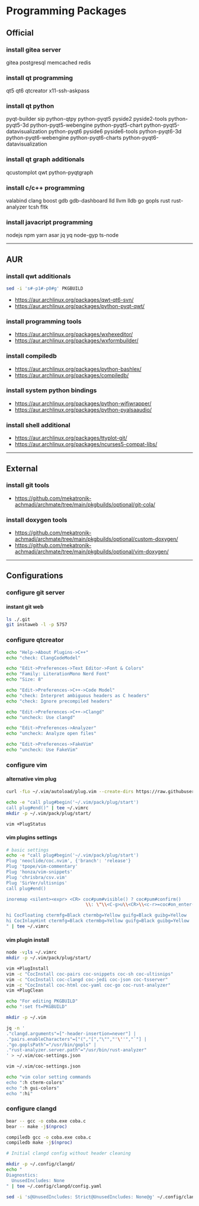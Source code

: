 # Programming Packages

## Official

### install gitea server

gitea postgresql
memcached redis

### install qt programming

qt5 qt6 qtcreator
x11-ssh-askpass

### install qt python

pyqt-builder
sip python-qtpy
python-pyqt5
pyside2 pyside2-tools
python-pyqt5-3d python-pyqt5-webengine
python-pyqt5-chart python-pyqt5-datavisualization
python-pyqt6
pyside6 pyside6-tools
python-pyqt6-3d python-pyqt6-webengine
python-pyqt6-charts python-pyqt6-datavisualization

### install qt graph additionals

qcustomplot qwt
python-pyqtgraph

### install c/c++ programming

valabind clang boost
gdb gdb-dashboard
lld llvm lldb
go gopls rust
rust-analyzer
tcsh fltk

### install javacript programming

nodejs npm yarn asar
jq yq node-gyp ts-node

--------------------------------------------------------------------------------

## AUR

### install qwt additionals

```sh
sed -i 's#-p1#-p0#g' PKGBUILD
```

- https://aur.archlinux.org/packages/qwt-qt6-svn/
- https://aur.archlinux.org/packages/python-pyqt-qwt/

### install programming tools

- https://aur.archlinux.org/packages/wxhexeditor/
- https://aur.archlinux.org/packages/wxformbuilder/

### install compiledb

- https://aur.archlinux.org/packages/python-bashlex/
- https://aur.archlinux.org/packages/compiledb/

### install system python bindings

- https://aur.archlinux.org/packages/python-wifiwrapper/
- https://aur.archlinux.org/packages/python-pyalsaaudio/

### install shell additional

- https://aur.archlinux.org/packages/ttyplot-git/
- https://aur.archlinux.org/packages/ncurses5-compat-libs/

--------------------------------------------------------------------------------

## External

### install git tools

- https://github.com/mekatronik-achmadi/archmate/tree/main/pkgbuilds/optional/git-cola/

### install doxygen tools

- https://github.com/mekatronik-achmadi/archmate/tree/main/pkgbuilds/optional/custom-doxygen/
- https://github.com/mekatronik-achmadi/archmate/tree/main/pkgbuilds/optional/vim-doxygen/

--------------------------------------------------------------------------------

## Configurations

### configure git server

#### instant git web

```sh
ls ./.git
git instaweb -l -p 5757
```

### configure qtcreator

```sh
echo "Help->About Plugins->C++"
echo "check: ClangCodeModel"

echo "Edit->Preferences->Text Editor->Font & Colors"
echo "Family: LiterationMono Nerd Font"
echo "Size: 8"

echo "Edit->Preferences->C++->Code Model"
echo "check: Interpret ambiguous headers as C headers"
echo "check: Ignore precompiled headers"

echo "Edit->Preferences->C++->Clangd"
echo "uncheck: Use clangd"

echo "Edit->Preferences->Analyzer"
echo "uncheck: Analyze open files"

echo "Edit->Preferences->FakeVim"
echo "uncheck: Use FakeVim"
```

### configure vim

#### alternative vim plug

```sh
curl -fLo ~/.vim/autoload/plug.vim --create-dirs https://raw.githubusercontent.com/junegunn/vim-plug/master/plug.vim

echo -e "call plug#begin('~/.vim/pack/plug/start')
call plug#end()" | tee ~/.vimrc
mkdir -p ~/.vim/pack/plug/start/

vim +PlugStatus
```

#### vim plugins settings

```sh
# basic settings
echo -e "call plug#begin('~/.vim/pack/plug/start')
Plug 'neoclide/coc.nvim', {'branch': 'release'}
Plug 'tpope/vim-commentary'
Plug 'honza/vim-snippets'
Plug 'chrisbra/csv.vim'
Plug 'SirVer/ultisnips'
call plug#end()

inoremap <silent><expr> <CR> coc#pum#visible() ? coc#pum#confirm()
                              \\: \"\\<C-g>u\\<CR>\\<c-r>=coc#on_enter()\\<CR>\"

hi CocFloating ctermfg=Black ctermbg=Yellow guifg=Black guibg=Yellow
hi CocInlayHint ctermfg=Black ctermbg=Yellow guifg=Black guibg=Yellow
" | tee ~/.vimrc
```

#### vim plugin install

```sh
node -v;ls ~/.vimrc
mkdir -p ~/.vim/pack/plug/start/

vim +PlugInstall
vim -c "CocInstall coc-pairs coc-snippets coc-sh coc-ultisnips"
vim -c "CocInstall coc-clangd coc-jedi coc-json coc-tsserver"
vim -c "CocInstall coc-html coc-yaml coc-go coc-rust-analyzer"
vim +PlugClean

echo "For editing PKGBUILD"
echo ":set ft=PKGBUILD"
```

```sh
mkdir -p ~/.vim

jq -n '
."clangd.arguments"=["-header-insertion=never"] |
."pairs.enableCharacters"=["(","[","\"","'\''","`"] |
."go.goplsPath"="/usr/bin/gopls" |
."rust-analyzer.server.path"="/usr/bin/rust-analyzer"
' > ~/.vim/coc-settings.json

vim ~/.vim/coc-settings.json
```

```sh
echo "vim color setting commands
echo ":h cterm-colors"
echo ":h gui-colors"
echo ":hi"
```

### configure clangd

```sh
bear -- gcc -o coba.exe coba.c
bear -- make -j$(nproc)
```

```sh
compiledb gcc -o coba.exe coba.c
compiledb make -j$(nproc)
```

```sh
# Initial clangd config without header cleaning

mkdir -p ~/.config/clangd/
echo "
Diagnostics:
  UnusedIncludes: None
" | tee ~/.config/clangd/config.yaml

sed -i 's@UnusedIncludes: Strict@UnusedIncludes: None@g' ~/.config/clangd/config.yaml
```
